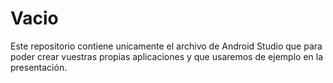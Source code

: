 # Vacio

Este repositorio contiene unicamente el archivo de Android Studio que para poder crear vuestras propias aplicaciones y que usaremos de ejemplo en la presentación.
